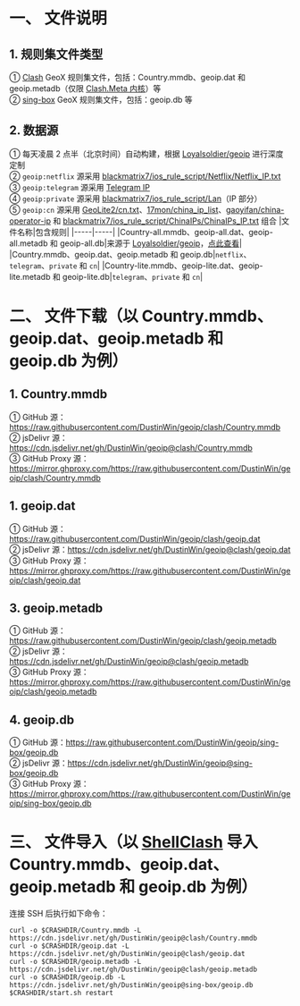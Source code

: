 # 一、 文件说明
## 1. 规则集文件类型
① [Clash](https://github.com/Dreamacro/clash) GeoX 规则集文件，包括：Country.mmdb、geoip.dat 和 geoip.metadb（仅限 [Clash.Meta 内核](https://github.com/MetaCubeX/mihomo)）等  
② [sing-box](https://github.com/SagerNet/sing-box) GeoX 规则集文件，包括：geoip.db 等
## 2. 数据源
① 每天凌晨 2 点半（北京时间）自动构建，根据 [Loyalsoldier/geoip](https://github.com/Loyalsoldier/geoip) 进行深度定制  
② `geoip:netflix` 源采用 [blackmatrix7/ios_rule_script/Netflix/Netflix_IP.txt](https://github.com/blackmatrix7/ios_rule_script/tree/master/rule/Clash/Netflix)  
③ `geoip:telegram` 源采用 [Telegram IP](https://core.telegram.org/resources/cidr.txt)  
④ `geoip:private` 源采用 [blackmatrix7/ios_rule_script/Lan](https://github.com/blackmatrix7/ios_rule_script/tree/master/rule/Clash/Lan)（IP 部分）  
⑤ `geoip:cn` 源采用 [GeoLite2/cn.txt](https://dev.maxmind.com/geoip/geolite2-free-geolocation-data)、[17mon/china_ip_list](https://github.com/17mon/china_ip_list)、[gaoyifan/china-operator-ip](https://github.com/gaoyifan/china-operator-ip) 和 [blackmatrix7/ios_rule_script/ChinaIPs/ChinaIPs_IP.txt](https://github.com/blackmatrix7/ios_rule_script/tree/master/rule/Clash/ChinaIPs) 组合
|文件名称|包含规则|
|-----|-----|
|Country-all.mmdb、geoip-all.dat、geoip-all.metadb 和 geoip-all.db|来源于 [Loyalsoldier/geoip](https://github.com/Loyalsoldier/geoip)，[点此查看](https://github.com/Loyalsoldier/geoip/tree/release/text)|
|Country.mmdb、geoip.dat、geoip.metadb 和 geoip.db|`netflix`、`telegram`、`private` 和 `cn`|
|Country-lite.mmdb、geoip-lite.dat、geoip-lite.metadb 和 geoip-lite.db|`telegram`、`private` 和 `cn`|
# 二、 文件下载（以 Country.mmdb、geoip.dat、geoip.metadb 和 geoip.db 为例）
## 1. Country.mmdb
① GitHub 源：https://raw.githubusercontent.com/DustinWin/geoip/clash/Country.mmdb  
② jsDelivr 源：https://cdn.jsdelivr.net/gh/DustinWin/geoip@clash/Country.mmdb  
③ GitHub Proxy 源：https://mirror.ghproxy.com/https://raw.githubusercontent.com/DustinWin/geoip/clash/Country.mmdb
## 1. geoip.dat
① GitHub 源：https://raw.githubusercontent.com/DustinWin/geoip/clash/geoip.dat  
② jsDelivr 源：https://cdn.jsdelivr.net/gh/DustinWin/geoip@clash/geoip.dat  
③ GitHub Proxy 源：https://mirror.ghproxy.com/https://raw.githubusercontent.com/DustinWin/geoip/clash/geoip.dat
## 3. geoip.metadb
① GitHub 源：https://raw.githubusercontent.com/DustinWin/geoip/clash/geoip.metadb  
② jsDelivr 源：https://cdn.jsdelivr.net/gh/DustinWin/geoip@clash/geoip.metadb  
③ GitHub Proxy 源：https://mirror.ghproxy.com/https://raw.githubusercontent.com/DustinWin/geoip/clash/geoip.metadb
## 4. geoip.db
① GitHub 源：https://raw.githubusercontent.com/DustinWin/geoip/sing-box/geoip.db  
② jsDelivr 源：https://cdn.jsdelivr.net/gh/DustinWin/geoip@sing-box/geoip.db  
③ GitHub Proxy 源：https://mirror.ghproxy.com/https://raw.githubusercontent.com/DustinWin/geoip/sing-box/geoip.db
# 三、 文件导入（以 [ShellClash](https://github.com/juewuy/ShellCrash) 导入 Country.mmdb、geoip.dat、geoip.metadb 和 geoip.db 为例）
连接 SSH 后执行如下命令：
```
curl -o $CRASHDIR/Country.mmdb -L https://cdn.jsdelivr.net/gh/DustinWin/geoip@clash/Country.mmdb
curl -o $CRASHDIR/geoip.dat -L https://cdn.jsdelivr.net/gh/DustinWin/geoip@clash/geoip.dat
curl -o $CRASHDIR/geoip.metadb -L https://cdn.jsdelivr.net/gh/DustinWin/geoip@clash/geoip.metadb
curl -o $CRASHDIR/geoip.db -L https://cdn.jsdelivr.net/gh/DustinWin/geoip@sing-box/geoip.db
$CRASHDIR/start.sh restart
```
